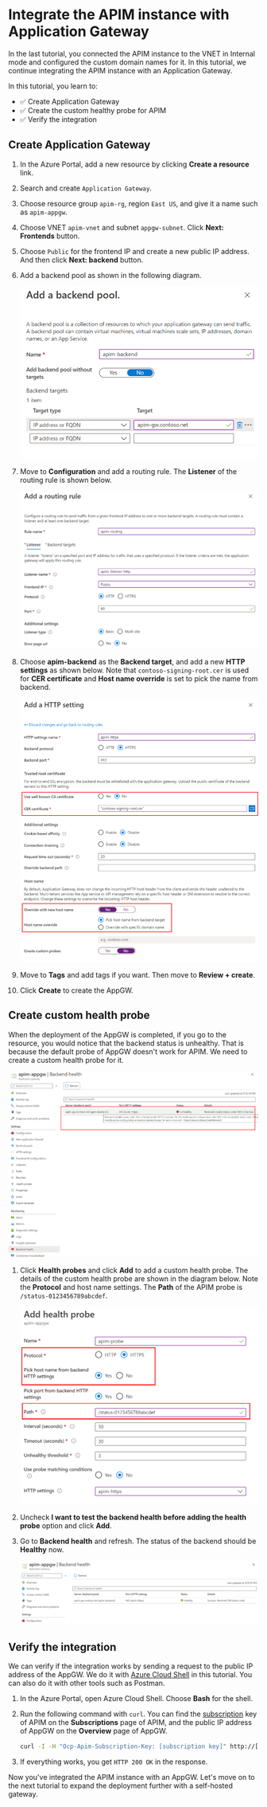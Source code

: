 # Integrate the APIM instance with Application Gateway

In the last tutorial, you connected the APIM instance to the VNET in Internal mode and configured the custom domain names for it. In this tutorial, we continue integrating the APIM instance with an Application Gateway.

In this tutorial, you learn to:

- ✅ Create Application Gateway
- ✅ Create the custom healthy probe for APIM
- ✅ Verify the integration

## Create Application Gateway

1. In the Azure Portal, add a new resource by clicking **Create a resource** link.
1. Search and create `Application Gateway`.
1. Choose resource group `apim-rg`, region `East US`, and give it a name such as `apim-appgw`.
1. Choose VNET `apim-vnet` and subnet `appgw-subnet`. Click **Next: Frontends** button.
1. Choose `Public` for the frontend IP and create a new public IP address. And then click **Next: backend** button.
1. Add a backend pool as shown in the following diagram.

    ![AppGW backend pool](images/appgw-backend-pool.png)

1. Move to **Configuration** and add a routing rule. The **Listener** of the routing rule is shown below.

    ![AppGW routing rule](images/appgw-listener.png)

1. Choose **apim-backend** as the **Backend target**, and add a new **HTTP settings** as shown below. Note that `contoso-signing-root.cer` is used for **CER certificate** and **Host name override** is set to pick the name from backend.

    ![AppGW http settings](images/appgw-http-settings.png)

1. Move to **Tags** and add tags if you want. Then move to **Review + create**.
1. Click **Create** to create the AppGW.

## Create custom health probe

When the deployment of the AppGW is completed, if you go to the resource, you would notice that the backend status is unhealthy. That is because the default probe of AppGW doesn't work for APIM. We need to create a custom health probe for it.

![AppGW default probe](images/appgw-default-probe.png)

1. Click **Health probes** and click **Add** to add a custom health probe. The details of the custom health probe are shown in the diagram below. Note the **Protocol** and host name settings. The **Path** of the APIM probe is `/status-0123456789abcdef`.

    ![AppGW custom probe](images/appgw-custom-probe.png)

1. Uncheck **I want to test the backend health before adding the health probe** option and click **Add**.
1. Go to **Backend health** and refresh. The status of the backend should be **Healthy** now.

    ![AppGW healthy probe](images/appgw-custom-probe-healthy.png)

## Verify the integration

We can verify if the integration works by sending a request to the public IP address of the AppGW. We do it with [Azure Cloud Shell](https://docs.microsoft.com/azure/cloud-shell/overview) in this tutorial. You can also do it with other tools such as Postman.

1. In the Azure Portal, open Azure Cloud Shell. Choose **Bash** for the shell.
1. Run the following command with `curl`. You can find the [subscription](https://docs.microsoft.com/azure/api-management/api-management-subscriptions) key of APIM on the **Subscriptions** page of APIM, and the public IP address of AppGW on the **Overview** page of AppGW.

    ```bash
    curl -I -H "Ocp-Apim-Subscription-Key: [subscription key]" http://[AppGW public IP]/echo/resource
    ```

1. If everything works, you get `HTTP 200 OK` in the response.

Now you've integrated the APIM instance with an AppGW. Let's move on to the next tutorial to expand the deployment further with a self-hosted gateway.
